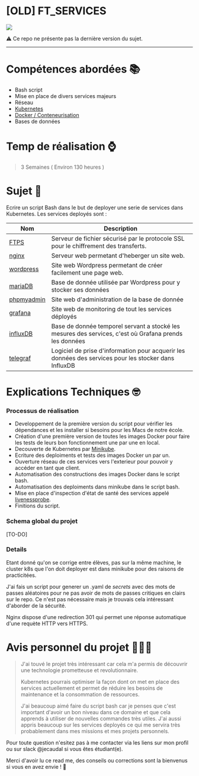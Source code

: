 
# [OLD] FT_SERVICES

![](https://www.combell.com/fr/blog/files/Kubernetes-Combell-750x256.jpg)

⚠ Ce repo ne présente pas la dernière version du sujet.

---

# Compétences abordées 📚

- Bash script
- Mise en place de divers services majeurs
- Réseau
- [Kubernetes][url_kubernetes]
- [Docker / Conteneurisation](url_docker)
- Bases de données

# Temp de réalisation ⌚️

> 3 Semaines ( Environ 130 heures )

# Sujet 📄

Ecrire un script Bash dans le but de deployer une serie de services dans Kubernetes.
Les services deployés sont :

| Nom		| Description	|
|-----------|---------------|
| [FTPS][url_ftps]		| Serveur de fichier sécurisé par le protocole SSL pour le chiffrement des transferts. |
| [nginx][url_nginx]		| Serveur web permetant d'heberger un site web. |
| [wordpress][url_wordpress]	| Site web Wordpress permetant de créer facilement une page web. |
| [mariaDB][url_mariadb] | Base de donnée utilisée par Wordpress pour y stocker ses données |
| [phpmyadmin][url_phpmyadmin] | Site web d'administration de la base de donnée |
| [grafana][url_grafana] | Site web de monitoring de tout les services déployés |
| [influxDB][url_influxdb] | Base de donnée temporel servant a stocké les mesures des services, c'est où Grafana prends les données |
| [telegraf][url_telegraf] | Logiciel de prise d'information pour acquerir les données des services pour les stocker dans InfluxDB |

# Explications Techniques 🤓

### Processus de réalisation
- Developpement de la première version du script pour vérifier les dépendances et les installer si besoins pour les Macs de notre école.
- Création d'une première version de toutes les images Docker pour faire les tests de leurs bon fonctionnement une par une en local.
- Decouverte de Kubernetes par [Minikube][url_minikube].
- Ecriture des deploiments et tests des images Docker un par un.
- Ouverture réseau de ces services vers l'exterieur pour pouvoir y accéder en tant que client.
- Automatisation des constructions des images Docker dans le script bash.
- Automatisation des deploiments dans minikube dans le script bash.
- Mise en place d'inspection d'état de santé des services appelé [livenessprobe][url_livenessprobe].
- Finitions du script.

### Schema global du projet
[TO-DO]

### Details
Etant donné qu'on se corrige entre élèves, pas sur la même machine, le cluster k8s que l'on doit deployer est dans minikube pour des raisons de practicitées.

J'ai fais un script pour generer un .yaml de *secrets* avec des mots de passes aléatoires pour ne pas avoir de mots de passes critiques en clairs sur le repo. Ce n'est pas nécessaire mais je trouvais cela intéressant d'aborder de la sécurité.

Nginx dispose d'une redirection 301 qui permet une réponse automatique d'une requète HTTP vers HTTPS.

# Avis personnel du projet 👨🏻‍🔬

> J'ai touvé le projet très intéressant car cela m'a permis de découvrir une technologie prometteuse et revolutionnaire.
> 
> Kubernetes pourrais optimiser la façon dont on met en place des services actuellement et permet de réduire les besoins de maintenance et la consommation de ressources.
> 
> J'ai beaucoup aimé faire du script bash car je penses que c'est important d'avoir un bon niveau dans ce domaine et que cela apprends à utiliser de nouvelles commandes très utiles.
> J'ai aussi appris beaucoup sur les services deployés ce qui me servira très probablement dans mes missions et mes projets personnels.

[url_kubernetes]: https://fr.wikipedia.org/wiki/Kubernetes
[url_ftps]: https://fr.wikipedia.org/wiki/File_Transfer_Protocol_Secure#:~:text=Le%20File%20Transfer%20Protocol%20Secure%C3%A0%20un%20certificat%20d'authentification.
[url_docker]: https://www.redhat.com/fr/topics/containers
[url_nginx]: https://fr.wikipedia.org/wiki/NGINX
[url_wordpress]: https://fr.wikipedia.org/wiki/WordPress
[url_mariadb]: https://fr.wikipedia.org/wiki/MariaDB
[url_phpmyadmin]: https://fr.wikipedia.org/wiki/PhpMyAdmin
[url_grafana]: https://grafana.com/grafana/
[url_influxdb]: https://docs.influxdata.com/influxdb/v1.8/
[url_telegraf]: https://docs.influxdata.com/telegraf/v1.15/
[url_minikube]: https://kubernetes.io/fr/docs/setup/learning-environment/minikube/
[url_livenessprobe]: https://kubernetes.io/docs/tasks/configure-pod-container/configure-liveness-readiness-startup-probes/

Pour toute question n'esitez pas à me contacter via les liens sur mon profil ou sur slack @jecaudal si vous êtes étudiant(e).

Merci d'avoir lu ce read me, des conseils ou corrections sont la bienvenus si vous en avez envie ! 🙏
